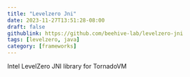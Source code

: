 ```yaml
---
title: "Levelzero Jni"
date: 2023-11-27T13:51:28-08:00
draft: false
githublink: https://github.com/beehive-lab/levelzero-jni
tags: [levelzero, java]
category: [frameworks]
---
```


Intel LevelZero JNI library for TornadoVM


